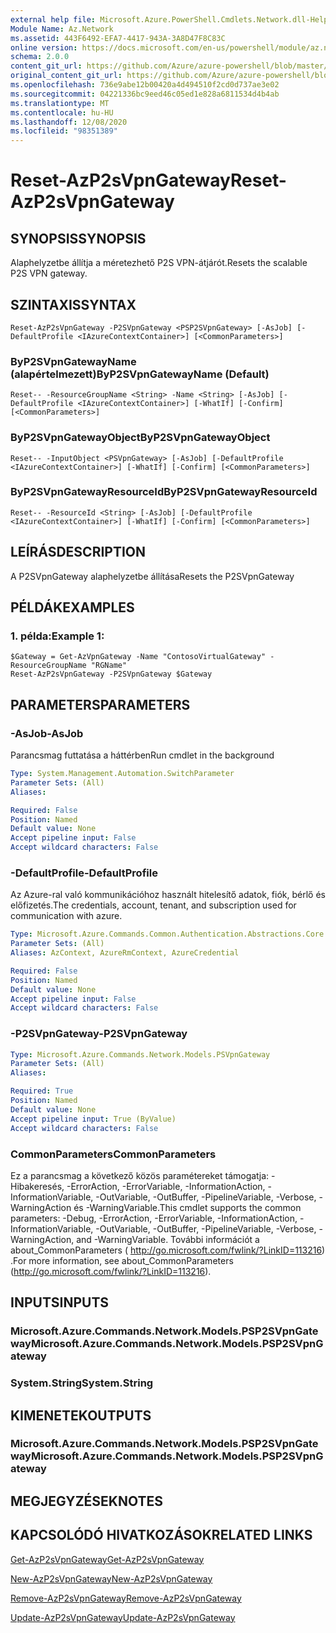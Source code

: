 ```yaml
---
external help file: Microsoft.Azure.PowerShell.Cmdlets.Network.dll-Help.xml
Module Name: Az.Network
ms.assetid: 443F6492-EFA7-4417-943A-3A8D47F8C83C
online version: https://docs.microsoft.com/en-us/powershell/module/az.network/reset-azp2svpngateway
schema: 2.0.0
content_git_url: https://github.com/Azure/azure-powershell/blob/master/src/Network/Network/help/Reset-AzP2sVpnGateway.md
original_content_git_url: https://github.com/Azure/azure-powershell/blob/master/src/Network/Network/help/Reset-AzP2sVpnGateway.md
ms.openlocfilehash: 736e9abe12b00420a4d494510f2cd0d737ae3e02
ms.sourcegitcommit: 04221336bc9eed46c05ed1e828a6811534d4b4ab
ms.translationtype: MT
ms.contentlocale: hu-HU
ms.lasthandoff: 12/08/2020
ms.locfileid: "98351389"
---
```

# <span data-ttu-id="cf026-101">Reset-AzP2sVpnGateway</span><span class="sxs-lookup"><span data-stu-id="cf026-101">Reset-AzP2sVpnGateway</span></span>

## <span data-ttu-id="cf026-102">SYNOPSIS</span><span class="sxs-lookup"><span data-stu-id="cf026-102">SYNOPSIS</span></span>
<span data-ttu-id="cf026-103">Alaphelyzetbe állítja a méretezhető P2S VPN-átjárót.</span><span class="sxs-lookup"><span data-stu-id="cf026-103">Resets the scalable P2S VPN gateway.</span></span>

## <span data-ttu-id="cf026-104">SZINTAXIS</span><span class="sxs-lookup"><span data-stu-id="cf026-104">SYNTAX</span></span>

```
Reset-AzP2sVpnGateway -P2SVpnGateway <PSP2SVpnGateway> [-AsJob] [-DefaultProfile <IAzureContextContainer>] [<CommonParameters>]
```

### <span data-ttu-id="cf026-105">ByP2SVpnGatewayName (alapértelmezett)</span><span class="sxs-lookup"><span data-stu-id="cf026-105">ByP2SVpnGatewayName (Default)</span></span>
```
Reset-- -ResourceGroupName <String> -Name <String> [-AsJob] [-DefaultProfile <IAzureContextContainer>] [-WhatIf] [-Confirm] [<CommonParameters>]
```

### <span data-ttu-id="cf026-106">ByP2SVpnGatewayObject</span><span class="sxs-lookup"><span data-stu-id="cf026-106">ByP2SVpnGatewayObject</span></span>
```
Reset-- -InputObject <PSVpnGateway> [-AsJob] [-DefaultProfile <IAzureContextContainer>] [-WhatIf] [-Confirm] [<CommonParameters>]
```

### <span data-ttu-id="cf026-107">ByP2SVpnGatewayResourceId</span><span class="sxs-lookup"><span data-stu-id="cf026-107">ByP2SVpnGatewayResourceId</span></span>
```
Reset-- -ResourceId <String> [-AsJob] [-DefaultProfile <IAzureContextContainer>] [-WhatIf] [-Confirm] [<CommonParameters>]
```

## <span data-ttu-id="cf026-108">LEÍRÁS</span><span class="sxs-lookup"><span data-stu-id="cf026-108">DESCRIPTION</span></span>
<span data-ttu-id="cf026-109">A P2SVpnGateway alaphelyzetbe állítása</span><span class="sxs-lookup"><span data-stu-id="cf026-109">Resets the P2SVpnGateway</span></span>

## <span data-ttu-id="cf026-110">PÉLDÁK</span><span class="sxs-lookup"><span data-stu-id="cf026-110">EXAMPLES</span></span>

### <span data-ttu-id="cf026-111">1. példa:</span><span class="sxs-lookup"><span data-stu-id="cf026-111">Example 1:</span></span>
```
$Gateway = Get-AzVpnGateway -Name "ContosoVirtualGateway" -ResourceGroupName "RGName"
Reset-AzP2sVpnGateway -P2SVpnGateway $Gateway
```

## <span data-ttu-id="cf026-112">PARAMETERS</span><span class="sxs-lookup"><span data-stu-id="cf026-112">PARAMETERS</span></span>

### <span data-ttu-id="cf026-113">-AsJob</span><span class="sxs-lookup"><span data-stu-id="cf026-113">-AsJob</span></span>
<span data-ttu-id="cf026-114">Parancsmag futtatása a háttérben</span><span class="sxs-lookup"><span data-stu-id="cf026-114">Run cmdlet in the background</span></span>

```yaml
Type: System.Management.Automation.SwitchParameter
Parameter Sets: (All)
Aliases:

Required: False
Position: Named
Default value: None
Accept pipeline input: False
Accept wildcard characters: False
```

### <span data-ttu-id="cf026-115">-DefaultProfile</span><span class="sxs-lookup"><span data-stu-id="cf026-115">-DefaultProfile</span></span>
<span data-ttu-id="cf026-116">Az Azure-ral való kommunikációhoz használt hitelesítő adatok, fiók, bérlő és előfizetés.</span><span class="sxs-lookup"><span data-stu-id="cf026-116">The credentials, account, tenant, and subscription used for communication with azure.</span></span>

```yaml
Type: Microsoft.Azure.Commands.Common.Authentication.Abstractions.Core.IAzureContextContainer
Parameter Sets: (All)
Aliases: AzContext, AzureRmContext, AzureCredential

Required: False
Position: Named
Default value: None
Accept pipeline input: False
Accept wildcard characters: False
```

### <span data-ttu-id="cf026-117">-P2SVpnGateway</span><span class="sxs-lookup"><span data-stu-id="cf026-117">-P2SVpnGateway</span></span>
```yaml
Type: Microsoft.Azure.Commands.Network.Models.PSVpnGateway
Parameter Sets: (All)
Aliases:

Required: True
Position: Named
Default value: None
Accept pipeline input: True (ByValue)
Accept wildcard characters: False
```

### <span data-ttu-id="cf026-118">CommonParameters</span><span class="sxs-lookup"><span data-stu-id="cf026-118">CommonParameters</span></span>
<span data-ttu-id="cf026-119">Ez a parancsmag a következő közös paramétereket támogatja: -Hibakeresés, -ErrorAction, -ErrorVariable, -InformationAction, -InformationVariable, -OutVariable, -OutBuffer, -PipelineVariable, -Verbose, -WarningAction és -WarningVariable.</span><span class="sxs-lookup"><span data-stu-id="cf026-119">This cmdlet supports the common parameters: -Debug, -ErrorAction, -ErrorVariable, -InformationAction, -InformationVariable, -OutVariable, -OutBuffer, -PipelineVariable, -Verbose, -WarningAction, and -WarningVariable.</span></span> <span data-ttu-id="cf026-120">További információt a about_CommonParameters ( http://go.microsoft.com/fwlink/?LinkID=113216) .</span><span class="sxs-lookup"><span data-stu-id="cf026-120">For more information, see about_CommonParameters (http://go.microsoft.com/fwlink/?LinkID=113216).</span></span>

## <span data-ttu-id="cf026-121">INPUTS</span><span class="sxs-lookup"><span data-stu-id="cf026-121">INPUTS</span></span>

### <span data-ttu-id="cf026-122">Microsoft.Azure.Commands.Network.Models.PSP2SVpnGateway</span><span class="sxs-lookup"><span data-stu-id="cf026-122">Microsoft.Azure.Commands.Network.Models.PSP2SVpnGateway</span></span>

### <span data-ttu-id="cf026-123">System.String</span><span class="sxs-lookup"><span data-stu-id="cf026-123">System.String</span></span>

## <span data-ttu-id="cf026-124">KIMENETEK</span><span class="sxs-lookup"><span data-stu-id="cf026-124">OUTPUTS</span></span>

### <span data-ttu-id="cf026-125">Microsoft.Azure.Commands.Network.Models.PSP2SVpnGateway</span><span class="sxs-lookup"><span data-stu-id="cf026-125">Microsoft.Azure.Commands.Network.Models.PSP2SVpnGateway</span></span>

## <span data-ttu-id="cf026-126">MEGJEGYZÉSEK</span><span class="sxs-lookup"><span data-stu-id="cf026-126">NOTES</span></span>

## <span data-ttu-id="cf026-127">KAPCSOLÓDÓ HIVATKOZÁSOK</span><span class="sxs-lookup"><span data-stu-id="cf026-127">RELATED LINKS</span></span>

[<span data-ttu-id="cf026-128">Get-AzP2sVpnGateway</span><span class="sxs-lookup"><span data-stu-id="cf026-128">Get-AzP2sVpnGateway</span></span>](./Get-AzP2sVpnGateway.md)

[<span data-ttu-id="cf026-129">New-AzP2sVpnGateway</span><span class="sxs-lookup"><span data-stu-id="cf026-129">New-AzP2sVpnGateway</span></span>](./New-AzP2sVpnGateway.md)

[<span data-ttu-id="cf026-130">Remove-AzP2sVpnGateway</span><span class="sxs-lookup"><span data-stu-id="cf026-130">Remove-AzP2sVpnGateway</span></span>](./Remove-AzP2sVpnGateway.md)

[<span data-ttu-id="cf026-131">Update-AzP2sVpnGateway</span><span class="sxs-lookup"><span data-stu-id="cf026-131">Update-AzP2sVpnGateway</span></span>](./Update-AzP2sVpnGateway.md)
